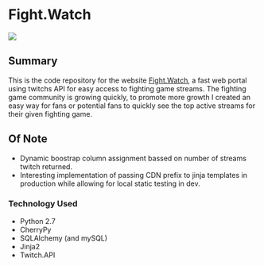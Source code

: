 # Fight.Watch #

<img src="https://raw.github.com/thingdeux/fightwatch/master/static/images/example.phg"></img>

## Summary ##
This is the code repository for the website [Fight.Watch](http://fight.watch), a fast web portal using twitchs API for easy access to fighting game streams. The fighting game community is growing quickly, to promote more growth I created an easy way for fans or potential fans to quickly see the top active streams for their given fighting game.


## Of Note ##
* Dynamic boostrap column assignment bassed on number of streams twitch returned.
* Interesting implementation of passing CDN prefix to jinja templates in production while allowing for local static testing in dev.

### Technology Used ###

* Python 2.7
* CherryPy
* SQLAlchemy (and mySQL)
* Jinja2
* Twitch.API
